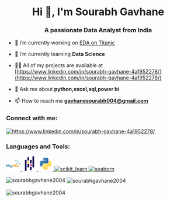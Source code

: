 <h1 align="center">Hi 👋, I'm Sourabh Gavhane</h1>
<h3 align="center">A passionate Data Analyst from India</h3>

- 🔭 I’m currently working on [EDA on Titanic](https://colab.research.google.com/drive/1sL55s66KhKGz-JctOfJ1u8Ki99_VMJkL#scrollTo=wHFf5vdyutzW)

- 🌱 I’m currently learning **Data Science**

- 👨‍💻 All of my projects are available at [https://www.linkedin.com/in/sourabh-gavhane-4a1952278/](https://www.linkedin.com/in/sourabh-gavhane-4a1952278/)

- 💬 Ask me about **python,excel,sql,power bi**

- 📫 How to reach me **gavhanesourabh004@gmail.com**

<h3 align="left">Connect with me:</h3>
<p align="left">
<a href="https://linkedin.com/in/https://www.linkedin.com/in/sourabh-gavhane-4a1952278/" target="blank"><img align="center" src="https://raw.githubusercontent.com/rahuldkjain/github-profile-readme-generator/master/src/images/icons/Social/linked-in-alt.svg" alt="https://www.linkedin.com/in/sourabh-gavhane-4a1952278/" height="30" width="40" /></a>
</p>

<h3 align="left">Languages and Tools:</h3>
<p align="left"> <a href="https://www.mysql.com/" target="_blank" rel="noreferrer"> <img src="https://raw.githubusercontent.com/devicons/devicon/master/icons/mysql/mysql-original-wordmark.svg" alt="mysql" width="40" height="40"/> </a> <a href="https://pandas.pydata.org/" target="_blank" rel="noreferrer"> <img src="https://raw.githubusercontent.com/devicons/devicon/2ae2a900d2f041da66e950e4d48052658d850630/icons/pandas/pandas-original.svg" alt="pandas" width="40" height="40"/> </a> <a href="https://www.python.org" target="_blank" rel="noreferrer"> <img src="https://raw.githubusercontent.com/devicons/devicon/master/icons/python/python-original.svg" alt="python" width="40" height="40"/> </a> <a href="https://scikit-learn.org/" target="_blank" rel="noreferrer"> <img src="https://upload.wikimedia.org/wikipedia/commons/0/05/Scikit_learn_logo_small.svg" alt="scikit_learn" width="40" height="40"/> </a> <a href="https://seaborn.pydata.org/" target="_blank" rel="noreferrer"> <img src="https://seaborn.pydata.org/_images/logo-mark-lightbg.svg" alt="seaborn" width="40" height="40"/> </a> </p>

<p><img align="left" src="https://github-readme-stats.vercel.app/api/top-langs?username=sourabhgavhane2004&show_icons=true&locale=en&layout=compact" alt="sourabhgavhane2004" /></p>

<p>&nbsp;<img align="center" src="https://github-readme-stats.vercel.app/api?username=sourabhgavhane2004&show_icons=true&locale=en" alt="sourabhgavhane2004" /></p>

<p><img align="center" src="https://github-readme-streak-stats.herokuapp.com/?user=sourabhgavhane2004&" alt="sourabhgavhane2004" /></p>
